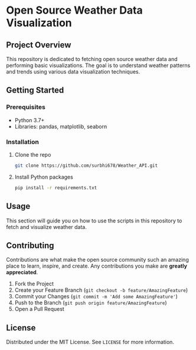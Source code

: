 # Open Source Weather Data Visualization

## Project Overview

This repository is dedicated to fetching open source weather data and performing basic visualizations. The goal is to understand weather patterns and trends using various data visualization techniques.

## Getting Started

### Prerequisites

- Python 3.7+
- Libraries: pandas, matplotlib, seaborn

### Installation

1. Clone the repo
   ```sh
   git clone https://github.com/surbhi678/Weather_API.git
   ```
2. Install Python packages
   ```sh
   pip install -r requirements.txt
   ```

## Usage

This section will guide you on how to use the scripts in this repository to fetch and visualize weather data.

## Contributing

Contributions are what make the open source community such an amazing place to learn, inspire, and create. Any contributions you make are **greatly appreciated**.

1. Fork the Project
2. Create your Feature Branch (`git checkout -b feature/AmazingFeature`)
3. Commit your Changes (`git commit -m 'Add some AmazingFeature'`)
4. Push to the Branch (`git push origin feature/AmazingFeature`)
5. Open a Pull Request

## License

Distributed under the MIT License. See `LICENSE` for more information.
